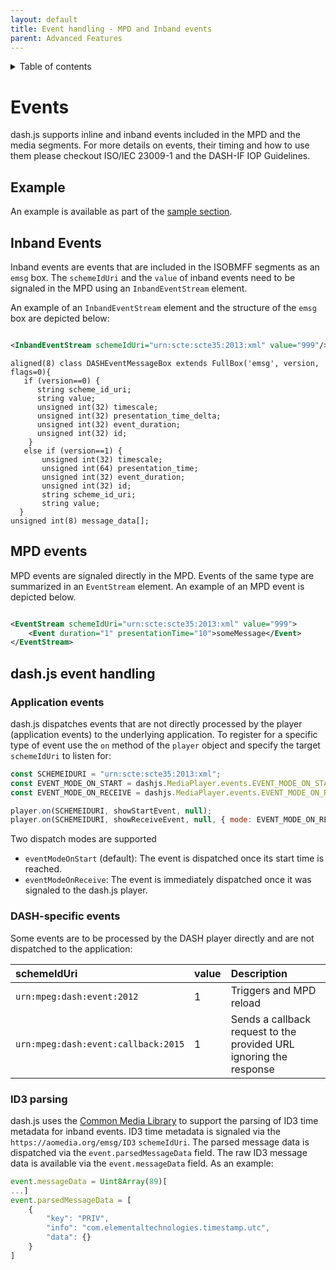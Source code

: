 ```yaml
---
layout: default
title: Event handling - MPD and Inband events
parent: Advanced Features
---
```


<details  markdown="block">
  <summary>
    Table of contents
  </summary>
  {: .text-delta }
1. TOC
{:toc}
</details>

# Events

dash.js supports inline and inband events included in the MPD and the media segments. For more details on events, their
timing and how to use them please checkout ISO/IEC 23009-1 and the DASH-IF IOP Guidelines.

## Example

An example is available as part of
the [sample section](https://reference.dashif.org/dash.js/nightly/samples/advanced/listening-to-SCTE-EMSG-events.html).

## Inband Events

Inband events are events that are included in the ISOBMFF segments as an `emsg` box.
The `schemeIdUri` and the `value` of inband events need to be signaled in the MPD using an `InbandEventStream` element.

An example of an `InbandEventStream` element and the structure of the `emsg` box are depicted below:

```xml

<InbandEventStream schemeIdUri="urn:scte:scte35:2013:xml" value="999"/>
```

```
aligned(8) class DASHEventMessageBox extends FullBox('emsg', version, flags=0){
   if (version==0) {
      string scheme_id_uri;
      string value;
      unsigned int(32) timescale;
      unsigned int(32) presentation_time_delta;
      unsigned int(32) event_duration;
      unsigned int(32) id;
    }
   else if (version==1) {
       unsigned int(32) timescale;
       unsigned int(64) presentation_time;
       unsigned int(32) event_duration;
       unsigned int(32) id;
       string scheme_id_uri;
       string value;
  }
unsigned int(8) message_data[];
```

## MPD events

MPD events are signaled directly in the MPD. Events of the same type are summarized in an `EventStream` element.
An example of an MPD event is depicted below.

```xml

<EventStream schemeIdUri="urn:scte:scte35:2013:xml" value="999">
    <Event duration="1" presentationTime="10">someMessage</Event>
</EventStream>
```

## dash.js event handling

### Application events

dash.js dispatches events that are not directly processed by the player (application events) to the underlying
application. To register for a specific type
of event use the `on` method of the `player` object and specify the target `schemeIdUri` to listen for:

```javascript
const SCHEMEIDURI = "urn:scte:scte35:2013:xml";
const EVENT_MODE_ON_START = dashjs.MediaPlayer.events.EVENT_MODE_ON_START;
const EVENT_MODE_ON_RECEIVE = dashjs.MediaPlayer.events.EVENT_MODE_ON_RECEIVE;

player.on(SCHEMEIDURI, showStartEvent, null);
player.on(SCHEMEIDURI, showReceiveEvent, null, { mode: EVENT_MODE_ON_RECEIVE });
```

Two dispatch modes are supported

* `eventModeOnStart` (default): The event is dispatched once its start time is reached.
* `eventModeOnReceive`: The event is immediately dispatched once it was signaled to the dash.js player.

### DASH-specific events

Some events are to be processed by the DASH player directly and are not dispatched to the application:

| schemeIdUri                         | value | Description                                                        |
|:------------------------------------|:------|:-------------------------------------------------------------------|
| `urn:mpeg:dash:event:2012`          | 1     | Triggers and MPD reload                                            |
| `urn:mpeg:dash:event:callback:2015` | 1     | Sends a callback request to the provided URL ignoring the response |

### ID3 parsing

dash.js uses the [Common Media Library](https://github.com/streaming-video-technology-alliance/common-media-library) to
support the parsing of ID3 time metadata for inband events. ID3 time metadata is signaled via
the `https://aomedia.org/emsg/ID3` `schemeIdUri`. The parsed message data is dispatched via
the `event.parsedMessageData`
field. The raw ID3 message data is available via the `event.messageData` field. As an example:

````js
event.messageData = Uint8Array(89)[
...]
event.parsedMessageData = [
    {
        "key": "PRIV",
        "info": "com.elementaltechnologies.timestamp.utc",
        "data": {}
    }
]
````

